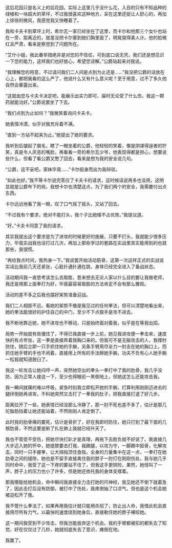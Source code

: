 这后花园只是名义上的后花园，实际上这里几乎没什么花，入目的只有不知品种的绿植和一块超大的草坪，不过我很喜欢这种地方，呆在这里还挺让人舒心的，再加上徐徐的微风，我感觉我又快睡着了。

我和卡夫卡到草坪上时，希尔瓦一家已经坐在了这里，而卡尔和他那三个女仆也站在一旁，距离近的，就差没把卡尔塞到她们胸里面了，明晃晃得美人计。他的脸微红且严肃，看来是察觉到了问题所在。

“艾什小姐，我此番举措绝非是对您的不信任，可到底口说无凭，我们还是想见识一下您的能力，这样我们也好放心，希望您谅解。”公爵站起来对我说。

“我理解您的用意，不过请问我们二人间是点到为止还是……”我没把公爵的话放在心上，都把我看的这么严了，他说什么又有什么意义呢？至于用意，过不了多久他自然会暴露出来。

“这就由您与卡夫卡决定吧，能展示出实力即可，届时无论受了什么伤，我这一颗药就能治好。”公爵说罢坐了下去。

“我们点到为止如何？”我微笑着询问卡夫卡。

她表情冷漠，似乎对我充斥着不满。

“直到一方站不起来为止。”她提出了她的要求。

我听到后皱起了眉毛，瞟了一眼坐着的公爵，他轻轻的笑着，像是阴谋得逞者的狞笑，真是令人厌恶的嘴脸，再看看一旁的希尔瓦少爷，他表现得都是担心，想要说些什么，但看了看公爵又憋了回去，看来是想为我的安全说几句。

“公爵，这不妥吧，家妹毕竟……”卡尔挺身而出为我辩驳。

“如此也好。”我不等卡尔说完答应了卡夫卡的请求，这时候话说再多也没用，这明显就是公爵布下的局，我想卡尔也清楚这点，为了我们两个的安全，我需要付出点东西。

卡尔远远地看了我一眼，叹了口气摇了摇头，又站了回去。

“不过我有个要求，绝对不能打头，我个子比她矮不占优势。”我提议道。

“好。”卡夫卡同意了我的请求。

其实我提出这个要求是为了进攻的时候更好的施展，只要不打头，我就能少很多压力，毕竟实战我也没打过几次，再加上那些学过的套路在实战里其实能用到的也就那些，我很慌。

“再给我点时间，我热身一下。”我说罢开始活动筋骨，这第一次这样正式的实战说实话比我前几天还紧张，心脏扑通扑通在跳，身体已经完全进入了备战状态。

活动期间我一直思考该怎么去取胜，思来想去无论人家以什么目的要让我做老师，我还是用那上面拳打为好，毕竟最容易取胜的方法肯定不会有那么雅观。

活动的差不多之后我也摆好架势准备迎战。

我们二人相距不远，看她的架势不像是我见过的任何拳法，但可以清楚地看出来，她的拳法能很好的护住自己的中门，至少不下点狠手是攻不进去。

我不断地靠近她，她不进攻也不移动，只是始终面对着我，似乎是在等我出招。

局势一开始就有些僵住了，不得已我直接一步上前，她见我进攻便一拳击来，速度快的有点夸张，这一拳是直接奔着我胸口来的。但我可不是无脑攻击的人，我撑肘防住，随后立即一只手抓住她的手腕，另条手臂用尽全力一肘击在她的胸口上，而抓住她手臂的手也不闲着，直接用上所有的手法掰她手腕，功夫不负有心人她手腕一松我就知道脱臼了。

我这一轮攻击让她闷哼一声，突然她空出的拳头一拳打中了我的肋骨，我几乎没防，因为正常人接这一下，至少也得眼前一黑倒地上，但她这怎么还能攻击我。

我一瞬间就痛的难以呼吸，紧急时刻我立即松开她的手腕，打算利用刚刚迈进去的腿绊倒她再进攻，不料她突然又击打了一拳我的肚子，把我直接打退了好几步。

距离拉开了一些，她表情已经没那么冷静了，那一肘不死也差不多了，估计是那几坨脂肪挡着让她还能站着，不然刚刚人肯定倒了。

此时我的肋骨痛的要死，估计是骨折了，好在我即时防住，她只打到了最下面的几根肋骨，不然这要是断了扎在肺上我就已经升天了。

我也不管受不受伤，把她尽快打趴才是真理，再拖下去胜负就不好说了。我直接几大步迈入她的怀中，她提膝要击打我，我踢腿，以攻为守，一脚踢中胫骨，化解攻击，同时一只手握拳，让大拇指顶住食指，全身的力量集中在这一点，一拳打在她肋骨之间的缝隙，她也是不留手直接禽住我的脖子一肘打在刚刚伤处，我与她几乎同时命中，我受了这一下疼的要站不住了，但我这手更阴险，果然，她怪叫了一声，脖子上的压力也小了许多，但是她还依托我的身体支撑着。

那我哪能给她机会，命中瞬间我直接全力击打她的尺神经，我见她还不倒下就着急了，因此击打后没有防御，被打中了伤处，我疼倒抽了口凉气，但也是这个机会她被迫松开了我。

我不管什么拳法了，如果再用我估计就只能用杀招了，防止出人命，我借此机会直接用尽所有力气，以最快的速度绕到她身后，直接勒住她的脖子裸绞她。

这一期间我受到不少攻击，但我岂能放弃这个机会。我的手臂都被扣的都失去了知觉，好在仅仅过了几秒，她就彻底失去了意识，瘫倒在地。

我赢了。


